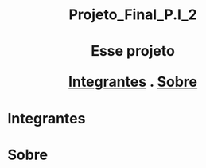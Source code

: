 <h1 align="center">Projeto_Final_P.I_2<h1>

<p align="center">Esse projeto</p>
  
<p align="center">
  <a href="#integrantes">Integrantes</a> .
  <a href="sobre">Sobre</a>
</p>
  
# Integrantes
  
# Sobre 
